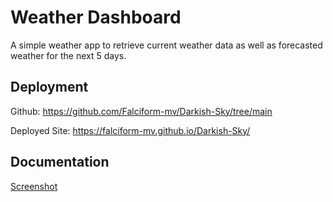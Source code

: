 
# Weather Dashboard

A simple weather app to retrieve current weather data as well as forecasted weather for the next 5 days.


## Deployment

Github: https://github.com/Falciform-mv/Darkish-Sky/tree/main

Deployed Site: https://falciform-mv.github.io/Darkish-Sky/


  
## Documentation

[Screenshot](https://utavirtbofsfp-1h74137.slack.com/files/U026460HGLR/F029UMK1SLB/image.png)

  